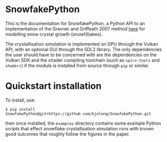 # SnowfakePython

This is the documentation for SnowfakePython, a Python API to an implementation
of the Gravner and Griffeath 2007 method
[here](https://www.math.ucdavis.edu/~gravner/papers/h3l.pdf) for modelling snow
crystal growth (snowf(l)akes).

The crystallisation simulation is implemented on GPU through the Vulkan API,
with an optional GUI through the SDL2 library. The only dependencies the user
should have to be concerned with are the dependencies on the Vulkan SDK and the
shader compiling toolchain (such as `spirv-tools` and `shaderc`) if the
module is installed from source through `pip` or similar.

# Quickstart installation

To install, use:
```shell
$ pip install SnowfakePython@git+https://github.com/bjolong/SnowfakePython.git
```

then once installed, the `examples` directory contains some example Python
scripts that effect snowflake crystallisation simulation runs with known good
outcomes that roughly follow the figures in the paper.
